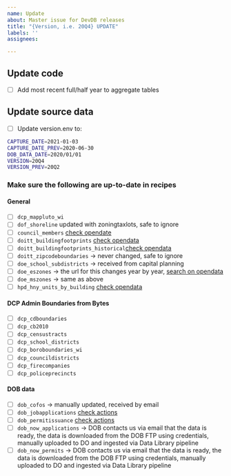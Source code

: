 ```yaml
---
name: Update
about: Master issue for DevDB releases
title: "{Version, i.e. 20Q4} UPDATE"
labels: ''
assignees:

---
```


## Update code

- [ ] Add most recent full/half year to aggregate tables

## Update source data

- [ ] Update version.env to:

```bash
CAPTURE_DATE=2021-01-03
CAPTURE_DATE_PREV=2020-06-30
DOB_DATA_DATE=2020/01/01
VERSION=20Q4
VERSION_PREV=20Q2
```

### Make sure the following are up-to-date in recipes

#### General

- [ ] `dcp_mappluto_wi`
- [ ] `dof_shoreline` updated with zoningtaxlots, safe to ignore
- [ ] `council_members` [check opendate](https://data.cityofnewyork.us/City-Government/Council-Members/uvw5-9znb)
- [ ] `doitt_buildingfootprints` [check opendata](https://data.cityofnewyork.us/Housing-Development/Building-Footprints/nqwf-w8eh)
- [ ] `doitt_buildingfootprints_historical`[check opendata](https://data.cityofnewyork.us/Housing-Development/Building-Footprints-Historical-Shape/s5zg-yzea)
- [ ] `doitt_zipcodeboundaries` -> never changed, safe to ignore
- [ ] `doe_school_subdistricts` -> received from capital planning
- [ ] `doe_eszones` -> the url for this changes year by year, [search on opendata](https://data.cityofnewyork.us/browse?q=school+zones)
- [ ] `doe_mszones` -> same as above
- [ ] `hpd_hny_units_by_building` [check opendata](https://data.cityofnewyork.us/Housing-Development/Housing-New-York-Units-by-Building/hg8x-zxpr)

#### DCP Admin Boundaries from Bytes

- [ ] `dcp_cdboundaries`
- [ ] `dcp_cb2010`
- [ ] `dcp_censustracts`
- [ ] `dcp_school_districts`
- [ ] `dcp_boroboundaries_wi`
- [ ] `dcp_councildistricts`
- [ ] `dcp_firecompanies`
- [ ] `dcp_policeprecincts`

#### DOB data

- [ ]  `dob_cofos` -> manually updated, received by email
- [ ]  `dob_jobapplications` [check actions](https://github.com/NYCPlanning/recipes/actions?query=workflow%3A%22DOB+pull+for+HED%22)
- [ ]  `dob_permitissuance` [check actions](https://github.com/NYCPlanning/recipes/actions?query=workflow%3A%22DOB+pull+for+HED%22)
- [ ] `dob_now_applications` -> DOB contacts us via email that the data is ready, the data is downloaded from the DOB FTP using credentials, manually uploaded to DO and ingested via Data Library pipeline
- [ ] `dob_now_permits` -> DOB contacts us via email that the data is ready, the data is downloaded from the DOB FTP using credentials, manually uploaded to DO and ingested via Data Library pipeline
